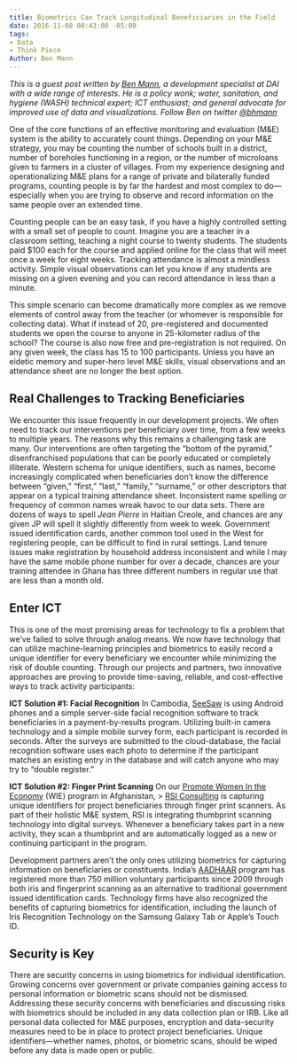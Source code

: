 ```yaml
---
title: Biometrics Can Track Longitudinal Beneficiaries in the Field
date: 2016-11-08 08:43:00 -05:00
tags:
- Data
- Think Piece
Author: Ben Mann
---
```


*This is a guest post written by [Ben Mann](https://dai.com/who-we-are/our-team/ben-mann), a development specialist at DAI with a wide range of interests. He is a policy wonk; water, sanitation, and hygiene (WASH) technical expert; ICT enthusiast; and general advocate for improved use of data and visualizations. Follow Ben on twitter [@bhmann](https://twitter.com/bhmann)*

One of the core functions of an effective monitoring and evaluation (M&E) system is the ability to accurately count things. Depending on your M&E strategy, you may be counting the number of schools built in a district, number of boreholes functioning in a region, or the number of microloans given to farmers in a cluster of villages. From my experience designing and operationalizing M&E plans for a range of private and bilaterally funded programs, counting people is by far the hardest and most complex to do—especially when you are trying to observe and record information on the same people over an extended time.

<!--more-->

Counting people can be an easy task, if you have a highly controlled setting with a small set of people to count. Imagine you are a teacher in a classroom setting, teaching a night course to twenty students. The students paid $100 each for the course and applied online for the class that will meet once a week for eight weeks. Tracking attendance is almost a mindless activity. Simple visual observations can let you know if any students are missing on a given evening and you can record attendance in less than a minute.

This simple scenario can become dramatically more complex as we remove elements of control away from the teacher (or whomever is responsible for collecting data). What if instead of 20, pre-registered and documented students we open the course to anyone in 25-kilometer radius of the school? The course is also now free and pre-registration is not required. On any given week, the class has 15 to 100 participants. Unless you have an eidetic memory and super-hero level M&E skills, visual observations and an attendance sheet are no longer the best option.

## Real Challenges to Tracking Beneficiaries

We encounter this issue frequently in our development projects. We often need to track our interventions per beneficiary over time, from a few weeks to multiple years. The reasons why this remains a challenging task are many. Our interventions are often targeting the “bottom of the pyramid,” disenfranchised populations that can be poorly educated or completely illiterate. Western schema for unique identifiers, such as names, become increasingly complicated when beneficiaries don’t know the difference between “given,” “first,” “last,” “family,” “surname,” or other descriptors that appear on a typical training attendance sheet. Inconsistent name spelling or frequency of common names wreak havoc to our data sets. There are dozens of ways to spell *Jean Pierre* in Haitian Creole, and chances are any given JP will spell it slightly differently from week to week. Government issued identification cards, another common tool used in the West for registering people, can be difficult to find in rural settings. Land tenure issues make registration by household address inconsistent and while I may have the same mobile phone number for over a decade, chances are your training attendee in Ghana has three different numbers in regular use that are less than a month old.

## Enter ICT

This is one of the most promising areas for technology to fix a problem that we’ve failed to solve through analog means. We now have technology that can utilize machine-learning principles and biometrics to easily record a unique identifier for every beneficiary we encounter while minimizing the risk of double counting. Through our projects and partners, two innovative approaches are proving to provide time-saving, reliable, and cost-effective ways to track activity participants:

**ICT Solution #1: Facial Recognition**
In Cambodia, [SeeSaw](http://www.greenseesaw.com/home) is using Android phones and a simple server-side facial recognition software to track beneficiaries in a payment-by-results program. Utilizing built-in camera technology and a simple mobile survey form, each participant is recorded in seconds. After the surveys are submitted to the cloud-database, the facial recognition software uses each photo to determine if the participant matches an existing entry in the database and will catch anyone who may try to “double register.”

**ICT Solution #2: Finger Print Scanning**
On our [Promote Women In the Economy](http://dai.com/our-work/projects/afghanistan%E2%80%94promote-women-economy-wie) (WIE) program in Afghanistan, > [RSI Consulting](www.rsiafghanistan.com/index.php) is capturing unique identifiers for project beneficiaries through finger print scanners. As part of their holistic M&E system, RSI is integrating thumbprint scanning technology into digital surveys. Whenever a beneficiary takes part in a new activity, they scan a thumbprint and are automatically logged as a new or continuing participant in the program.

Development partners aren’t the only ones utilizing biometrics for capturing information on beneficiaries or constituents. India’s [AADHAAR](http://www.innovationiseverywhere.com/this-is-aadhaar-indias-750-million-biometric-and-online-identity-database-and-its-future-as-an-ecosystem-of-innovation) program has registered more than 750 million voluntary participants since 2009 through both iris and fingerprint scanning as an alternative to traditional government issued identification cards. Technology firms have also recognized the benefits of capturing biometrics for identification, including the launch of Iris Recognition Technology on the Samsung Galaxy Tab or Apple’s Touch ID.

## Security is Key

There are security concerns in using biometrics for individual identification. Growing concerns over government or private companies gaining access to personal information or biometric scans should not be dismissed. Addressing these security concerns with beneficiaries and discussing risks with biometrics should be included in any data collection plan or IRB. Like all personal data collected for M&E purposes, encryption and data-security measures need to be in place to protect project beneficiaries. Unique identifiers—whether names, photos, or biometric scans, should be wiped before any data is made open or public.